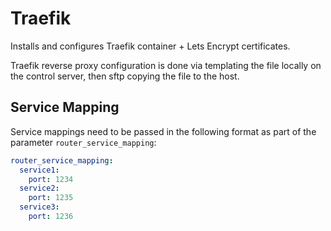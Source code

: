 # Traefik

Installs and configures Traefik container + Lets Encrypt certificates.

Traefik reverse proxy configuration is done via templating the file locally on the control server, then sftp copying the file to the host.

## Service Mapping

Service mappings need to be passed in the following format as part of the parameter `router_service_mapping`:

```yaml
router_service_mapping:
  service1:
    port: 1234
  service2:
    port: 1235
  service3:
    port: 1236
```